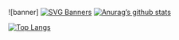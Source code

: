 ![banner]
[![SVG Banners](https://svg-banners.vercel.app/api?type=glitch&text1=Bo_Rondaij&width=800&height=400)]((https://github.com/bmmrxx/bmmrxx/assets/139537072/fb0eb7d4-482b-4655-ac66-7fd82d6b9d4d))
[![Anurag’s github stats](https://github-readme-stats.vercel.app/api?username=bmmrxx)](https://github.com/bmmrxx)

[![Top Langs](https://github-readme-stats.vercel.app/api/top-langs/?username=bmmrxx&layout=compact)](https://github.com/bmmrxx)
